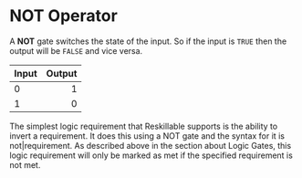 # NOT Operator

A **NOT** gate switches the state of the input. So if the input is `TRUE` then the output will be `FALSE` and vice versa.

| Input | Output |
| ----- | ------:|
| 0     |      1 |
| 1     |      0 |

The simplest logic requirement that Reskillable supports is the ability to invert a requirement. It does this using a NOT gate and the syntax for it is not|requirement. As described above in the section about Logic Gates, this logic requirement will only be marked as met if the specified requirement is not met.